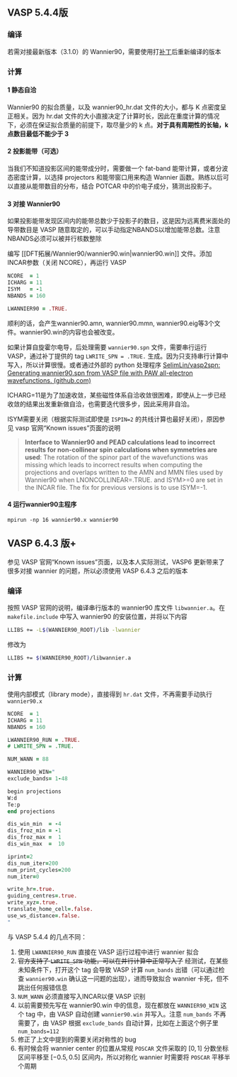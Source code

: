 ## VASP 5.4.4版

### 编译

若需对接最新版本（3.1.0）的 Wannier90，需要使用打[补丁]( https://github.com/Chengcheng-Xiao/VASP2WAN90_v2_fix "Chengcheng-Xiao/VASP2WAN90_v2_fix: An updated version of the VASP2WANNIER90v2 interface (github. Com)")后重新编译的版本
### 计算

#### 1 静态自洽

Wannier90 的拟合质量，以及 wannier90_hr.dat 文件的大小，都与 K 点密度呈正相关。因为 hr.dat 文件的大小直接决定了计算时长，因此在重度计算的情况下，必须在保证拟合质量的前提下，取尽量少的 k 点。**对于具有周期性的长轴，k 点数目最低不能少于 3**

#### 2 投影能带（可选）

当我们不知道投影区间的能带成分时，需要做一个 fat-band 能带计算，或者分波态密度计算，以选择 projectors 和能带窗口用来构造 Wannier 函数。熟练以后可以直接从能带数目的分布，结合 POTCAR 中的价电子成分，猜测出投影子。
#### 3 对接 Wannier90

如果投影能带发现区间内的能带总数少于投影子的数目，这是因为远离费米面处的导带数目是 VASP 随意取定的，可以手动指定NBANDS以增加能带总数。注意NBANDS必须可以被并行核数整除

编写 [[DFT拓展/Wannier90/wannier90.win|wannier90.win]] 文件。添加INCAR参数（关闭 NCORE），再运行 VASP

```fortran
NCORE  = 1
ICHARG = 11
ISYM   = -1
NBANDS = 160

LWANNIER90 = .TRUE.
```

顺利的话，会产生wannier90.amn, wannier90.mmn, wannier90.eig等3个文件。wannier90.win的内容也会被改变。

如果计算自旋霍尔电导，后处理需要 `wannier90.spn` 文件，需要串行运行 VASP，通过补丁提供的 tag ` LWRITE_SPN = .TRUE. ` 生成。因为只支持串行计算中写入，所以计算很慢。或者通过外部的 python 处理程序 [SelimLin/vasp2spn: Generating wannier90.spn from VASP file with PAW all-electron wavefunctions. (github.com)](https://github.com/SelimLin/vasp2spn)

ICHARG=11是为了加速收敛，某些磁性体系自洽收敛很困难，即使从上一步已经收敛的结果出发重新做自洽，也需要迭代很多步，因此采用非自洽。

ISYM需要关闭（根据实际测试即使是 `ISPIN=2` 的共线计算也最好关闭），原因参见 vasp 官网“Known issues”页面的说明
> **Interface to Wannier90 and PEAD calculations lead to incorrect results for non-collinear spin calculations when symmetries are used**: The rotation of the spinor part of the wavefunctions was missing which leads to incorrect results when computing the projections and overlaps written to the AMN and MMN files used by Wannier90 when LNONCOLLINEAR=.TRUE. and ISYM>=0 are set in the INCAR file. The fix for previous versions is to use ISYM=-1.

#### 4 运行wannier90主程序
```
mpirun -np 16 wannier90.x wannier90
```

## VASP 6.4.3 版+

参见 VASP 官网“Known issues”页面，以及本人实际测试，VASP6 更新带来了很多对接 wannier 的问题，所以必须使用 VASP 6.4.3 之后的版本
### 编译

按照 VASP 官网的说明，编译串行版本的 wannier90 库文件 `libwannier.a`。在 `makefile.include` 中写入 wannier90 的安装位置，并将以下内容
```bash
LLIBS += -L$(WANNIER90_ROOT)/lib -lwannier
```
修改为
```bash
LLIBS += $(WANNIER90_ROOT)/libwannier.a
```

### 计算

使用内部模式（library mode），直接得到 `hr.dat` 文件，不再需要手动执行 `wannier90.x`

```fortran
NCORE  = 1
ICHARG = 11
NBANDS = 160

LWANNIER90_RUN = .TRUE.
# LWRITE_SPN = .TRUE.

NUM_WANN = 88

WANNIER90_WIN="
exclude_bands= 1-48

begin projections
W:d
Te:p
end projections

dis_win_min  = -4
dis_froz_min = -1
dis_froz_max =  1
dis_win_max  =  10

iprint=2
dis_num_iter=200
num_print_cycles=200
num_iter=0

write_hr=.true.
guiding_centres=.true.
write_xyz=.true.
translate_home_cell=.false.
use_ws_distance=.false.
"
```

与 VASP 5.4.4 的几点不同：
1. 使用 `LWANNIER90_RUN` 直接在 VASP 运行过程中进行 wannier 拟合
2. ~~官方支持了 `LWRITE_SPN` 功能，可以在并行计算中正常写入了~~ 经测试，在某些未知条件下，打开这个 tag 会导致 VASP 计算 `num_bands` 出错（可以通过检查 `wannier90.win` 确认这一问题的出现），进而导致拟合 wannier 卡死，但不跳出任何报错信息
3. `NUM_WANN` 必须直接写入INCAR以便 VASP 识别
4. 以前需要预先写在 wannier90.win 中的信息，现在都放在 `WANNIER90_WIN` 这个 tag 中，由 VASP 自动创建 `wannier90.win` 并写入。注意 `num_bands` 不再需要了，由 VASP 根据 `exclude_bands` 自动计算，比如在上面这个例子里 `num_bands=112` 
5. 修正了上文中提到的需要关闭对称性的 bug
6. 有时候会将 wannier center 的位置从常规 `POSCAR` 文件采取的 $[0, 1]$ 分数坐标区间平移至 $[-0.5, 0.5]$ 区间内，所以对称化 wannier 时需要将 `POSCAR` 平移半个周期
